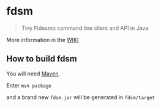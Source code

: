 # fdsm
> Tiny Fidesmo command line client and API in Java

More information in the [WIKI](https://github.com/fidesmo/fdsm/wiki)

## How to build fdsm
You will need [Maven](https://maven.apache.org/).

Enter
````mvn package````

and a brand new `fdsm.jar` will be generated in `fdsm/target`


